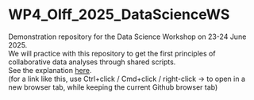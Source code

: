 # WP4_Olff_2025_DataScienceWS
Demonstration repository for the Data Science Workshop on 23-24 June 2025.  
We will practice with this repository to get the first principles of collaborative data analyses through shared scripts.  
See the explanation <a href="https://sites.google.com/rug.nl/hanolfflab/overview" target="_blank" rel="noopener noreferrer">here</a>.  
(for a link like this, use Ctrl+click / Cmd+click / right-click → to open in a new browser tab, while keeping the current Github browser tab)

